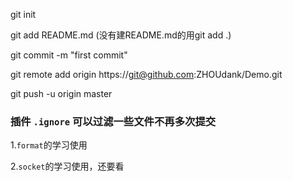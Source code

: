 git init

git add README.md (没有建README.md的用git add .)

git commit -m "first commit"

git remote add origin https://git@github.com:ZHOUdank/Demo.git

git push -u origin master

### 插件 `.ignore` 可以过滤一些文件不再多次提交

1.`format`的学习使用

2.`socket`的学习使用，还要看